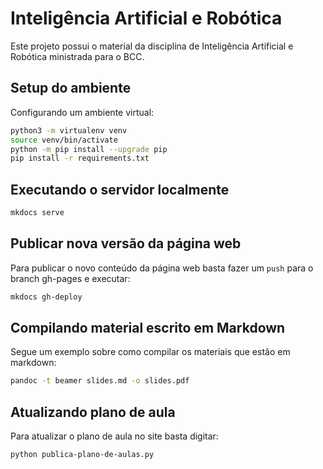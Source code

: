 # Inteligência Artificial e Robótica

Este projeto possui o material da disciplina de Inteligência Artificial e Robótica ministrada para o BCC.

## Setup do ambiente

Configurando um ambiente virtual:

````bash
python3 -m virtualenv venv
source venv/bin/activate
python -m pip install --upgrade pip
pip install -r requirements.txt
````

## Executando o servidor localmente

```bash
mkdocs serve
```

## Publicar nova versão da página web

Para publicar o novo conteúdo da página web basta fazer um `push` para o branch gh-pages e executar: 

````bash
mkdocs gh-deploy
````

## Compilando material escrito em Markdown

Segue um exemplo sobre como compilar os materiais que estão em markdown: 

````bash
pandoc -t beamer slides.md -o slides.pdf
````

## Atualizando plano de aula

Para atualizar o plano de aula no site basta digitar: 

````bash
python publica-plano-de-aulas.py
````






